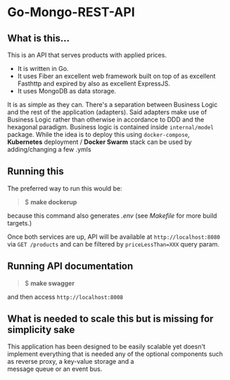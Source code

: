 # Go-Mongo-REST-API
## What is this...
This is an API that serves products with applied prices. 
- It is written in Go.
- It uses Fiber an excellent web framework built on top of as excellent Fasthttp and expired by also as excellent ExpressJS.
- It uses MongoDB as data storage.

It is as simple as they can. There's a separation between Business Logic and the rest of the application (adapters). 
Said adapters make use of Business Logic rather than otherwise in accordance to DDD and the hexagonal paradigm.
Business logic is contained inside `internal/model` package.
While the idea is to deploy this using `docker-compose`,  
**Kubernetes** deployment / **Docker Swarm** stack can be used by adding/changing a few .ymls 

## Running this
The preferred way to run this would be:  
>$ **make dockerup**

because this command also generates *.env* (see *Makefile* for more build targets.)

Once both services are up, API will be available at `http://localhost:8080` 
via `GET /products`
and can be filtered by `priceLessThan=XXX` query param.
  
## Running API documentation
>$ **make swagger** 
> 
and then access `http://localhost:8008`

## What is needed to scale this but is missing for simplicity sake    
This application has been designed to be easily scalable yet doesn't implement everything that is needed any of the 
optional components such as reverse proxy, a key-value storage and a  
message queue or an event bus.